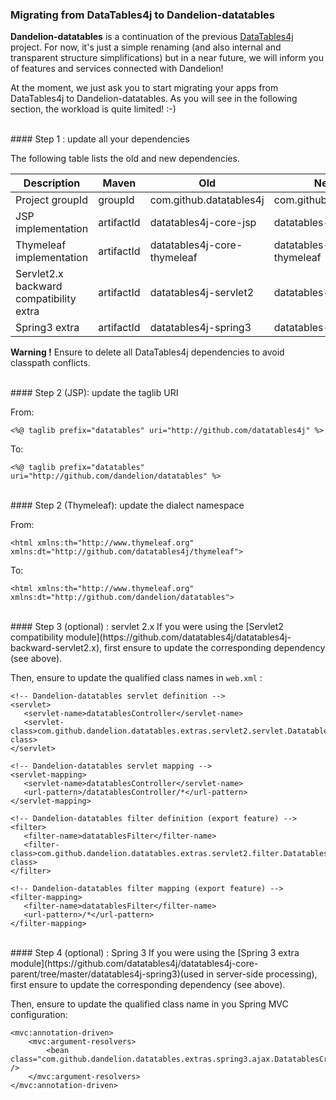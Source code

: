 ### Migrating from DataTables4j to Dandelion-datatables
**Dandelion-datatables** is a continuation of the previous [DataTables4j](http://datatables4j.github.com/docs) project. For now, it's just a simple renaming (and also internal and transparent structure simplifications) but in a near future, we will inform you of features and services connected with Dandelion! 

At the moment, we just ask you to start migrating your apps from DataTables4j to Dandelion-datatables. As you will see in the following section, the workload is quite limited! :-) 

<br />
#### Step 1 : update all your dependencies 

The following table lists the old and new dependencies.

<table>
  <thead>
  	<tr>
  	  <th>Description</th>
  	  <th>Maven</th>
  	  <th>Old</th>
  	  <th>New</th>
  	</tr>  
  </thead>
  <tbody>
  	<tr>
  	  <td>Project groupId</td>
  	  <td>groupId</td>
  	  <td>com.github.datatables4j</td>
  	  <td>com.github.dandelion</td>
  	</tr>
  	<tr>
  	  <td>JSP implementation</td>
  	  <td>artifactId</td>
  	  <td>datatables4j-core-jsp</td>
  	  <td>datatables-jsp</td>
  	</tr>
  	<tr>
  	  <td>Thymeleaf implementation</td>
  	  <td>artifactId</td>
  	  <td>datatables4j-core-thymeleaf</td>
  	  <td>datatables-thymeleaf</td>
  	</tr>
  	<tr>
  	  <td>Servlet2.x backward compatibility extra</td>
  	  <td>artifactId</td>
  	  <td>datatables4j-servlet2</td>
  	  <td>datatables-servlet2</td>
  	</tr>
  	<tr>
  	  <td>Spring3 extra</td>
  	  <td>artifactId</td>
  	  <td>datatables4j-spring3</td>
  	  <td>datatables-spring3</td>
  	</tr>
  </tbody>
</table>

**Warning !**
Ensure to delete all DataTables4j dependencies to avoid classpath conflicts.

<br />
#### Step 2 (JSP): update the taglib URI

From:

    <%@ taglib prefix="datatables" uri="http://github.com/datatables4j" %>

To:

    <%@ taglib prefix="datatables" uri="http://github.com/dandelion/datatables" %>

<br />
#### Step 2 (Thymeleaf): update the dialect namespace

From:

    <html xmlns:th="http://www.thymeleaf.org" xmlns:dt="http://github.com/datatables4j/thymeleaf">

To:

    <html xmlns:th="http://www.thymeleaf.org" xmlns:dt="http://github.com/dandelion/datatables">

<br />
#### Step 3 (optional) : servlet 2.x
If you were using the [Servlet2 compatibility module](https://github.com/datatables4j/datatables4j-backward-servlet2.x), first ensure to update the corresponding dependency (see above).

Then, ensure to update the qualified class names in `web.xml` :

    <!-- Dandelion-datatables servlet definition -->
    <servlet>
       <servlet-name>datatablesController</servlet-name>
       <servlet-class>com.github.dandelion.datatables.extras.servlet2.servlet.DatatablesServlet</servlet-class>
    </servlet>
    
    <!-- Dandelion-datatables servlet mapping -->
    <servlet-mapping>
       <servlet-name>datatablesController</servlet-name>
       <url-pattern>/datatablesController/*</url-pattern>
    </servlet-mapping>
    
    <!-- Dandelion-datatables filter definition (export feature) -->
    <filter>
       <filter-name>datatablesFilter</filter-name>
       <filter-class>com.github.dandelion.datatables.extras.servlet2.filter.DatatablesFilter</filter-class>
    </filter>
    
    <!-- Dandelion-datatables filter mapping (export feature) -->
    <filter-mapping>
       <filter-name>datatablesFilter</filter-name>
       <url-pattern>/*</url-pattern>
    </filter-mapping>

<br />
#### Step 4 (optional) : Spring 3
If you were using the [Spring 3 extra module](https://github.com/datatables4j/datatables4j-core-parent/tree/master/datatables4j-spring3)(used in server-side processing), first ensure to update the corresponding dependency (see above). 

Then, ensure to update the qualified class name in you Spring MVC configuration:

    <mvc:annotation-driven>
        <mvc:argument-resolvers>
            <bean class="com.github.dandelion.datatables.extras.spring3.ajax.DatatablesCriteriasResolver" />
        </mvc:argument-resolvers>
    </mvc:annotation-driven>
